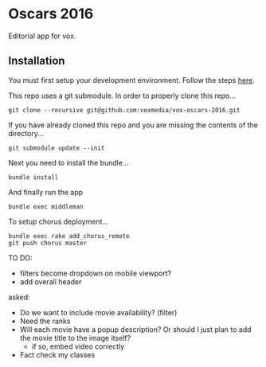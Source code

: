 # Oscars 2016

Editorial app for vox.

## Installation

You must first setup your development environment. Follow the steps [here](https://github.com/voxmedia/411/wiki/Editorial-Apps-Rig).

This repo uses a git submodule. In order to properly clone this repo...

    git clone --recursive git@github.com:voxmedia/vox-oscars-2016.git

If you have already cloned this repo and you are missing the contents of the
directory...

    git submodule update --init

Next you need to install the bundle...

    bundle install

And finally run the app

    bundle exec middleman

To setup chorus deployment...

    bundle exec rake add_chorus_remote
    git push chorus master

TO DO:
- filters become dropdown on mobile viewport?
- add overall header

asked:
- Do we want to include movie availability? (filter)
- Need the ranks
- Will each movie have a popup description? Or should I just plan to add the movie title to the image itself?
  - if so, embed video correctly
- Fact check my classes
